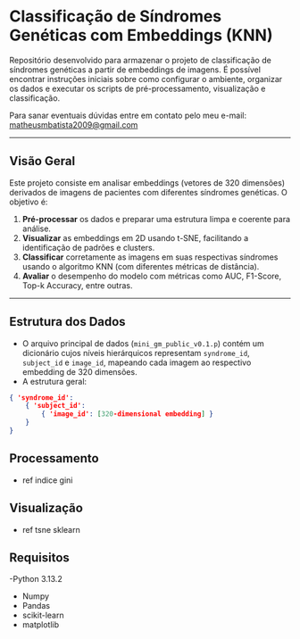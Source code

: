 # Classificação de Síndromes Genéticas com Embeddings (KNN)

Repositório desenvolvido para armazenar o projeto de classificação de síndromes genéticas a partir de embeddings de imagens. É possível encontrar instruções iniciais sobre como configurar o ambiente, organizar os dados e executar os scripts de pré-processamento, visualização e classificação.

Para sanar eventuais dúvidas entre em contato pelo meu e-mail: [matheusmbatista2009@gmail.com](matheusmbatista2009@gmail.com)

---

## Visão Geral

Este projeto consiste em analisar embeddings (vetores de 320 dimensões) derivados de imagens de pacientes com diferentes síndromes genéticas. O objetivo é:

1. **Pré-processar** os dados e preparar uma estrutura limpa e coerente para análise.  
2. **Visualizar** as embeddings em 2D usando t-SNE, facilitando a identificação de padrões e clusters.  
3. **Classificar** corretamente as imagens em suas respectivas síndromes usando o algoritmo KNN (com diferentes métricas de distância).  
4. **Avaliar** o desempenho do modelo com métricas como AUC, F1-Score, Top-k Accuracy, entre outras.  

---

## Estrutura dos Dados

- O arquivo principal de dados (`mini_gm_public_v0.1.p`) contém um dicionário cujos níveis hierárquicos representam `syndrome_id`, `subject_id` e `image_id`, mapeando cada imagem ao respectivo embedding de 320 dimensões.
- A estrutura geral:
```json
{ 'syndrome_id': 
    { 'subject_id': 
        { 'image_id': [320-dimensional embedding] } 
    } 
}
```

## Processamento
- ref indice gini

## Visualização
- ref tsne sklearn

## Requisitos
-Python 3.13.2
  - Numpy
  - Pandas
  - scikit-learn
  - matplotlib